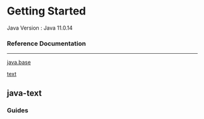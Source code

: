 # Getting Started

Java Version : Java 11.0.14

### Reference Documentation

---

[java.base](https://docs.oracle.com/en/java/javase/17/docs/api/java.base/module-summary.html)

[text](https://docs.oracle.com/en/java/javase/17/docs/api/java.base/java/text/package-summary.html)

## java-text

### Guides
